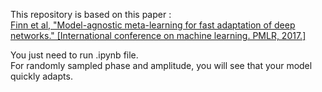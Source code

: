 This repository is based on this paper :</br>
[Finn et al, "Model-agnostic meta-learning for fast adaptation of deep networks." [International conference on machine learning. PMLR, 2017.]](https://arxiv.org/pdf/1703.03400.pdf)

You just need to run .ipynb file. </br>
For randomly sampled phase and amplitude, you will see that your model quickly adapts.
